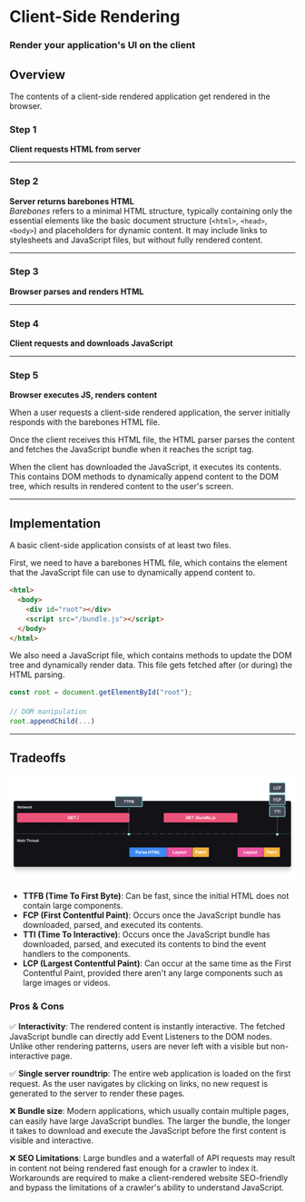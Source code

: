 # Client-Side Rendering
### Render your application's UI on the client

## Overview
The contents of a client-side rendered application get rendered in the browser.

### **Step 1**
**Client requests HTML from server**

---

### **Step 2**
**Server returns barebones HTML**  
*Barebones* refers to a minimal HTML structure, typically containing only the essential elements like the basic document structure (`<html>`, `<head>`, `<body>`) and placeholders for dynamic content. It may include links to stylesheets and JavaScript files, but without fully rendered content.

---

### **Step 3**
**Browser parses and renders HTML**

---

### **Step 4**
**Client requests and downloads JavaScript**

---

### **Step 5**
**Browser executes JS, renders content**

When a user requests a client-side rendered application, the server initially responds with the barebones HTML file.

Once the client receives this HTML file, the HTML parser parses the content and fetches the JavaScript bundle when it reaches the script tag.

When the client has downloaded the JavaScript, it executes its contents. This contains DOM methods to dynamically append content to the DOM tree, which results in rendered content to the user's screen.

---

## Implementation
A basic client-side application consists of at least two files.

First, we need to have a barebones HTML file, which contains the element that the JavaScript file can use to dynamically append content to.

```html
<html>
  <body>
    <div id="root"></div>
    <script src="/bundle.js"></script>
  </body>
</html>
```

We also need a JavaScript file, which contains methods to update the DOM tree and dynamically render data. This file gets fetched after (or during) the HTML parsing.

```javascript
const root = document.getElementById("root");

// DOM manipulation
root.appendChild(...)
```

---

## Tradeoffs

![alt text](image.png)

- **TTFB (Time To First Byte)**: Can be fast, since the initial HTML does not contain large components.
- **FCP (First Contentful Paint)**: Occurs once the JavaScript bundle has downloaded, parsed, and executed its contents.
- **TTI (Time To Interactive)**: Occurs once the JavaScript bundle has downloaded, parsed, and executed its contents to bind the event handlers to the components.
- **LCP (Largest Contentful Paint)**: Can occur at the same time as the First Contentful Paint, provided there aren't any large components such as large images or videos.

### **Pros & Cons**
✅ **Interactivity**: The rendered content is instantly interactive. The fetched JavaScript bundle can directly add Event Listeners to the DOM nodes. Unlike other rendering patterns, users are never left with a visible but non-interactive page.

✅ **Single server roundtrip**: The entire web application is loaded on the first request. As the user navigates by clicking on links, no new request is generated to the server to render these pages.

❌ **Bundle size**: Modern applications, which usually contain multiple pages, can easily have large JavaScript bundles. The larger the bundle, the longer it takes to download and execute the JavaScript before the first content is visible and interactive.

❌ **SEO Limitations**: Large bundles and a waterfall of API requests may result in content not being rendered fast enough for a crawler to index it. Workarounds are required to make a client-rendered website SEO-friendly and bypass the limitations of a crawler's ability to understand JavaScript.

